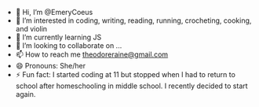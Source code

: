 - 👋 Hi, I’m @EmeryCoeus
- 👀 I’m interested in coding, writing, reading, running, crocheting, cooking, and violin
- 🌱 I’m currently learning JS
- 💞️ I’m looking to collaborate on ...
- 📫 How to reach me theodoreraine@gmail.com
- 😄 Pronouns: She/her
- ⚡ Fun fact: I started coding at 11 but stopped when I had to return to school after homeschooling in middle school. I recently decided to start again.

<!---
EmeryCoeus/EmeryCoeus is a ✨ special ✨ repository because its `README.md` (this file) appears on your GitHub profile.
You can click the Preview link to take a look at your changes.
--->
